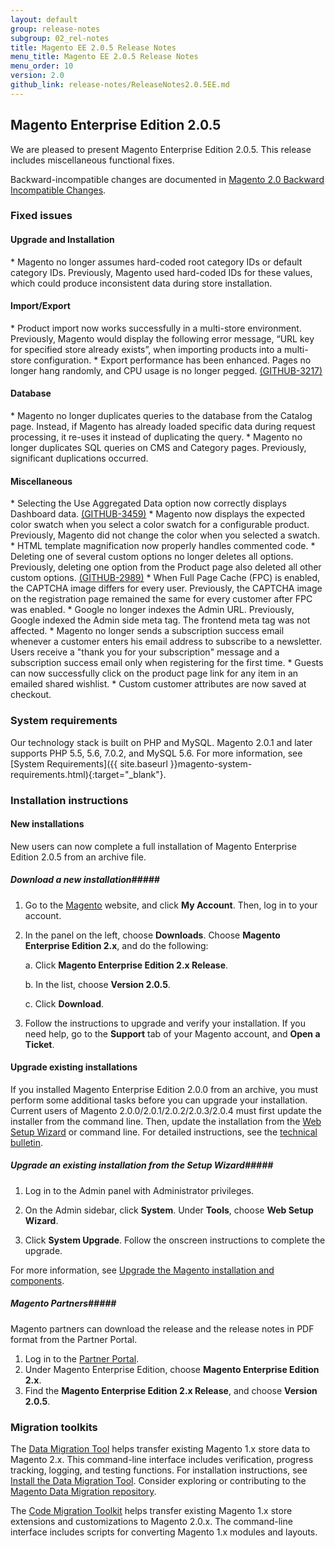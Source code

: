 ```yaml
---
layout: default
group: release-notes
subgroup: 02_rel-notes
title: Magento EE 2.0.5 Release Notes 
menu_title: Magento EE 2.0.5 Release Notes 
menu_order: 10
version: 2.0
github_link: release-notes/ReleaseNotes2.0.5EE.md
---
```


<h2>Magento Enterprise Edition 2.0.5</h2>
We are pleased to present Magento Enterprise Edition 2.0.5. This release includes miscellaneous functional fixes. 


Backward-incompatible changes are documented in <a href="http://devdocs.magento.com/guides/v2.0/release-notes/changes_2.0.html" target="_blank">Magento 2.0 Backward Incompatible Changes</a>.



<h3>Fixed issues</h3>


<h4> Upgrade and Installation</h4>

<!-- 50224 --> *  Magento no longer assumes hard-coded root category IDs or default category IDs. Previously, Magento used hard-coded IDs for these values, which could produce inconsistent data during store installation.


<h4>Import/Export</h4>

<!-- 46245 --> * Product import now works successfully in a multi-store environment. Previously, Magento would display the following error message,  “URL key for specified store already exists”, when importing products into a multi-store configuration. 

<!-- 48722 --> * Export performance has been enhanced.  Pages no longer hang randomly, and CPU usage is no longer pegged.  <a href="https://github.com/magento/magento2/issues/3217" target="_blank">(GITHUB-3217)</a>

<h4>Database</h4>

<!-- 49004 --> * Magento no longer duplicates queries to the database from the Catalog page. Instead, if Magento has already loaded specific data during request processing, it re-uses it instead of duplicating the query. 

<!-- 49003 --> * Magento no longer duplicates SQL queries on CMS and Category pages. Previously, significant duplications occurred. 


<h4>Miscellaneous</h4> 

<!-- 47255 --> * Selecting the Use Aggregated Data option now correctly displays Dashboard data. <a href="https://github.com/magento/magento2/issues/3459" target="_blank">(GITHUB-3459)</a>


<!-- 51074 --> * Magento now displays the expected color swatch when you select a color swatch for a configurable product. Previously, Magento did not change the color when you selected a swatch.

<!-- 48659 -->* HTML template magnification now properly handles commented code.


<!-- 48760 --> * Deleting one of several custom options no longer deletes all options. Previously, deleting one option from the Product page also deleted all other custom options. <a href="https://github.com/magento/magento2/issues/2989" target="_blank">(GITHUB-2989)</a>  


<!-- 50279 --> * When Full Page Cache (FPC) is enabled, the CAPTCHA image differs for every user. Previously, the CAPTCHA image on the registration page remained the same for every customer after FPC was enabled.

<!-- 50195 --> * Google no longer indexes the Admin URL. Previously, Google indexed the Admin side meta tag. The frontend meta tag was not affected. 


<!-- 43959 --> * Magento no longer sends a subscription success email whenever a customer enters his email address to subscribe to a newsletter. Users receive a "thank you for your subscription" message and a subscription success email only when registering for the first time. 

<!-- 47458 --> * Guests can now successfully click on the product page link for any item in an emailed shared wishlist. 

<!-- 50912 --> * Custom customer attributes are now saved at checkout. 



<h3>System requirements</h3>
Our technology stack is built on PHP and MySQL. Magento 2.0.1 and later supports PHP 5.5, 5.6, 7.0.2, and MySQL 5.6. For more information, see 
[System Requirements]({{ site.baseurl }}magento-system-requirements.html){:target="_blank"}.


<h3>Installation instructions</h3>

<h4>New installations</h4>
New users can now complete a full installation of Magento Enterprise Edition 2.0.5 from an archive file.

##### <b>Download a new installation</b>#####
1. Go to the <a href="https://www.magento.com/" target="_blank">Magento</a> website, and click **My Account**. Then, log in to your account. 
2. In the panel on the left, choose **Downloads**. Choose **Magento Enterprise Edition 2.x**, and do the following:

	a.	Click **Magento Enterprise Edition 2.x Release**.

	b.	In the list, choose **Version 2.0.5**.

	c.	Click **Download**.

3.	Follow the instructions to upgrade and verify your installation. If you need help, go to the **Support** tab of your Magento account, and **Open a Ticket**.


<h4>Upgrade existing installations</h4>
If you installed Magento Enterprise Edition 2.0.0 from an archive, you must perform some additional tasks before you can upgrade your installation. Current users of Magento 2.0.0/2.0.1/2.0.2/2.0.3/2.0.4 must first update the installer from the command line. Then, update the installation from the <a href="http://docs.magento.com/m2/ce/user_guide/system/web-setup-wizard.html" target="_blank">Web Setup Wizard</a> or command line. For detailed instructions, see the <a href="http://devdocs.magento.com/guides/v2.0/release-notes/tech_bull_201-upgrade.html" target="_blank">technical bulletin</a>.


##### <b>Upgrade an existing installation from the Setup Wizard</b>#####

1. Log in to the Admin panel with Administrator privileges.

2.	On the Admin sidebar, click **System**. Under **Tools**,  choose **Web Setup Wizard**.

3.	Click  **System Upgrade**. Follow the onscreen instructions to complete the upgrade.

For more information, see <a href="http://devdocs.magento.com/guides/v2.0/comp-mgr/bk-compman-upgrade-guide.html" target="_blank">Upgrade the Magento installation and components</a>.

##### <b>Magento Partners</b>#####
Magento partners can download the release and the release notes in PDF format from the Partner Portal.

1.	Log in to the <a href="https://magento.com/partners/become-a-partner" target="_blank">Partner Portal</a>.
2.	Under Magento Enterprise Edition, choose **Magento Enterprise Edition 2.x**.
3.	Find the **Magento Enterprise Edition 2.x Release**, and choose **Version 2.0.5**.

<h3>Migration toolkits</h3>
The <a href="{{page.baseurl}}migration/migration-migrate.html" target="_blank">Data Migration Tool</a> helps transfer existing Magento 1.x store data to Magento 2.x. This command-line interface includes verification, progress tracking, logging, and testing functions. For installation instructions, see  <a href="{{page.baseurl}}migration/migration-tool-install.html" target="_blank">Install the Data Migration Tool</a>. Consider exploring or contributing to the <a href="https://github.com/magento/data-migration-tool" target="_blank"> Magento Data Migration repository</a>.

The <a href="https://github.com/magento/code-migration" target="_blank">Code Migration Toolkit</a> helps transfer existing Magento 1.x store extensions and customizations to Magento 2.0.x. The command-line interface includes scripts for converting Magento 1.x modules and layouts.








